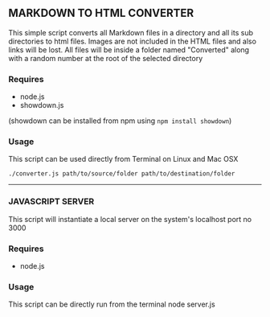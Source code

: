 ## MARKDOWN TO HTML CONVERTER

This simple script converts all Markdown files in a directory and all its sub directories to html files.
Images are not included in the HTML files and also links will be lost.
All files will be inside a folder named "Converted" along with a random number at the root of the selected directory

### Requires

* node.js
* showdown.js

(showdown can be installed from npm using ```npm install showdown```)

### Usage

This script can be used directly from Terminal on Linux and Mac OSX

```./converter.js path/to/source/folder path/to/destination/folder```

------
### JAVASCRIPT SERVER

This script will instantiate a local server on the system's localhost port no 3000

### Requires

* node.js

### Usage

This script can be directly run from the terminal
node server.js
